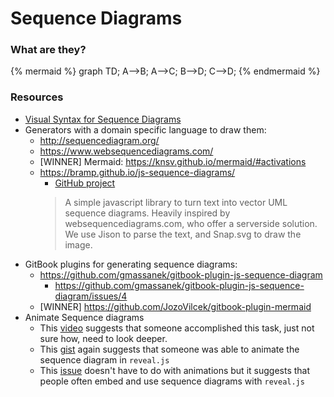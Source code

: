 # Sequence Diagrams

### What are they?

{% mermaid %}
graph TD;
  A-->B;
  A-->C;
  B-->D;
  C-->D;
{% endmermaid %}

### Resources

* [Visual Syntax for Sequence Diagrams](https://www.smartdraw.com/sequence-diagram/#sequenceDiagramNotations)
* Generators with a domain specific language to draw them:
    * http://sequencediagram.org/
    * https://www.websequencediagrams.com/
    * [WINNER] Mermaid: https://knsv.github.io/mermaid/#activations
    * https://bramp.github.io/js-sequence-diagrams/
        * [GitHub project](https://github.com/bramp/js-sequence-diagrams)
        > A simple javascript library to turn text into vector UML sequence diagrams. Heavily inspired by websequencediagrams.com, who offer a serverside solution. We use Jison to parse the text, and Snap.svg to draw the image.
* GitBook plugins for generating sequence diagrams:
    * https://github.com/gmassanek/gitbook-plugin-js-sequence-diagram
        * https://github.com/gmassanek/gitbook-plugin-js-sequence-diagram/issues/4
    * [WINNER] https://github.com/JozoVilcek/gitbook-plugin-mermaid
* Animate Sequence diagrams
    * This [video](https://youtu.be/UJxIPCylCos?t=4) suggests that someone accomplished this task, just not sure how, need to look deeper.
    * This [gist](https://gist.github.com/jzaeske/e2de8b14142818f8d8f5e74e8b6ae2b0) again suggests that someone was able to animate the sequence diagram in `reveal.js`
    * This [issue](https://github.com/hakimel/reveal.js/issues/1906) doesn't have to do with animations but it suggests that people often embed and use sequence diagrams with `reveal.js`